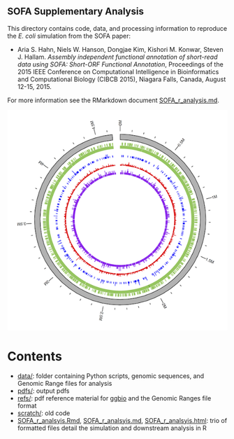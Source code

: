 SOFA Supplementary Analysis
---------------------------

This directory contains code, data, and processing information to reproduce the *E. coli* simulation from the SOFA paper:

* Aria S. Hahn, Niels W. Hanson, Dongjae Kim, Kishori M. Konwar, Steven J. Hallam. *Assembly independent functional annotation of short-read data using SOFA: Short-ORF Functional Annotation*, Proceedings of the 2015 IEEE Conference on Computational Intelligence in Bioinformatics and Computational Biology (CIBCB 2015), Niagara Falls, Canada, August 12-15, 2015.

For more information see the RMarkdown document [SOFA_r_analysis.md](SOFA_r_analysis.md).

![Circos image of simulation](pdfs/ecoli_simulation_circos.png "Circos image of simulation")

# Contents

* [data/](data/): folder containing Python scripts, genomic sequences, and Genomic Range files for analysis
* [pdfs/](pdfs/): output pdfs
* [refs/](refs/): pdf reference material for [ggbio](http://www.tengfei.name/ggbio/) and the Genomic Ranges file format
* [scratch/](scratch/): old code
* [SOFA_r_analsyis.Rmd](SOFA_r_analsyis.Rmd), [SOFA_r_analsyis.md](SOFA_r_analsyis.md), [SOFA_r_analsyis.html](SOFA_r_analsyis.html): trio of formatted files detail the simulation and downstream analysis in R